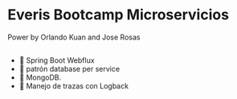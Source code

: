 # Everis Bootcamp Microservicios
Power by Orlando Kuan and Jose Rosas

### <h2 align="center"> 

- 📄 Spring Boot Webflux
- 📄 patrón database per service
- 📄 MongoDB.
- 📄 Manejo de trazas con Logback
